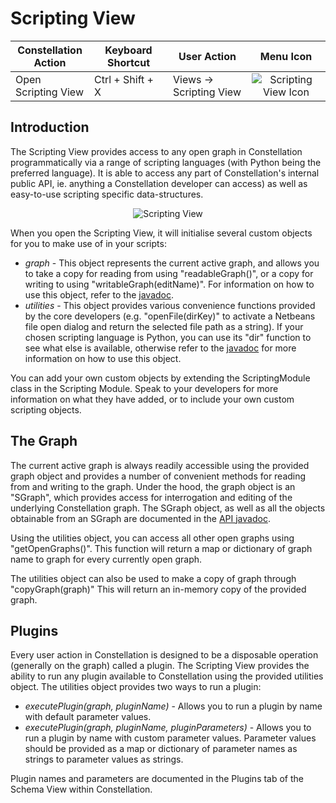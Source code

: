 # Scripting View

<table class="table table-striped">
<colgroup>
<col style="width: 25%" />
<col style="width: 25%" />
<col style="width: 25%" />
<col style="width: 25%" />
</colgroup>
<thead>
<tr class="header">
<th>Constellation Action</th>
<th>Keyboard Shortcut</th>
<th>User Action</th>
<th style="text-align: center;">Menu Icon</th>
</tr>
</thead>
<tbody>
<tr class="odd">
<td>Open Scripting View</td>
<td>Ctrl + Shift + X</td>
<td>Views -&gt; Scripting View</td>
<td style="text-align: center"><img src="../ext/docs/CoreScriptingView/resources/scripting_view.png" alt="Scripting View Icon" /></td>
</tr>
</tbody>
</table>

## Introduction

The Scripting View provides access to any open graph in Constellation
programmatically via a range of scripting languages (with Python being
the preferred language). It is able to access any part of
Constellation's internal public API, ie. anything a Constellation
developer can access) as well as easy-to-use scripting specific
data-structures.

<div style="text-align: center">

<img src="../ext/docs/CoreScriptingView/resources/ScriptingView.png" alt="Scripting
View" />

</div>

When you open the Scripting View, it will initialise several custom
objects for you to make use of in your scripts:

-   *graph* - This object represents the current active graph, and
    allows you to take a copy for reading from using "readableGraph()",
    or a copy for writing to using "writableGraph(editName)". For
    information on how to use this object, refer to the
    [javadoc](docs/javadoc/graph/SGraph.md).
-   *utilities* - This object provides various convenience functions
    provided by the core developers (e.g. "openFile(dirKey)" to activate
    a Netbeans file open dialog and return the selected file path as a
    string). If your chosen scripting language is Python, you can use
    its "dir" function to see what else is available, otherwise refer to
    the
    [javadoc](docs/javadoc/utilities/ScriptingUtilities.md)
    for more information on how to use this object.

You can add your own custom objects by extending the ScriptingModule
class in the Scripting Module. Speak to your developers for more
information on what they have added, or to include your own custom
scripting objects.

## The Graph

The current active graph is always readily accessible using the provided
graph object and provides a number of convenient methods for reading
from and writing to the graph. Under the hood, the graph object is an
"SGraph", which provides access for interrogation and editing of the
underlying Constellation graph. The SGraph object, as well as all the
objects obtainable from an SGraph are documented in the [API
javadoc](docs/javadoc/index-all.md).

Using the utilities object, you can access all other open graphs using
"getOpenGraphs()". This function will return a map or dictionary of
graph name to graph for every currently open graph.

The utilities object can also be used to make a copy of graph through
"copyGraph(graph)" This will return an in-memory copy of the provided
graph.

## Plugins

Every user action in Constellation is designed to be a disposable
operation (generally on the graph) called a plugin. The Scripting View
provides the ability to run any plugin available to Constellation using
the provided utilities object. The utilities object provides two ways to
run a plugin:

-   *executePlugin(graph, pluginName)* - Allows you to run a plugin by
    name with default parameter values.
-   *executePlugin(graph, pluginName, pluginParameters)* - Allows you to
    run a plugin by name with custom parameter values. Parameter values
    should be provided as a map or dictionary of parameter names as
    strings to parameter values as strings.

Plugin names and parameters are documented in the Plugins tab of the
Schema View within Constellation.
